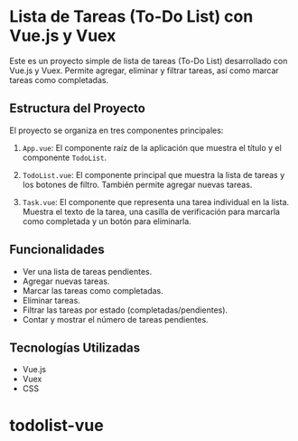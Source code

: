 # Lista de Tareas (To-Do List) con Vue.js y Vuex

Este es un proyecto simple de lista de tareas (To-Do List) desarrollado con Vue.js y Vuex. Permite agregar, eliminar y filtrar tareas, así como marcar tareas como completadas.

## Estructura del Proyecto

El proyecto se organiza en tres componentes principales:

1. `App.vue`: El componente raíz de la aplicación que muestra el título y el componente `TodoList`.

2. `TodoList.vue`: El componente principal que muestra la lista de tareas y los botones de filtro. También permite agregar nuevas tareas.

3. `Task.vue`: El componente que representa una tarea individual en la lista. Muestra el texto de la tarea, una casilla de verificación para marcarla como completada y un botón para eliminarla.

## Funcionalidades

- Ver una lista de tareas pendientes.
- Agregar nuevas tareas.
- Marcar las tareas como completadas.
- Eliminar tareas.
- Filtrar las tareas por estado (completadas/pendientes).
- Contar y mostrar el número de tareas pendientes.

## Tecnologías Utilizadas

- Vue.js
- Vuex
- CSS

# todolist-vue
